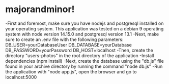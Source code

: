 # majorandminor!
-First and foremost, make sure you have nodejs and postgresql installed on your operating system. This application was 
tested on a debian 9 operating system with node version 14.15.0 and postgresql version 13.1 
-Next, make sure to create an .env file with the following parameters:
DB_USER=yourDatabaseUser
DB_DATABASE=yourDatabase
DB_PASSWORD=yourPassword
DB_HOST=localhost 
-Then, create the directory "users-photos" in the root directory of the application
-Install dependencies (npm install)
-Next, create the database using the "db.js" file found in your archive directory by running the command "node db.js"
-Run the application with "node app.js", open the browser and go to localhost:5000 
